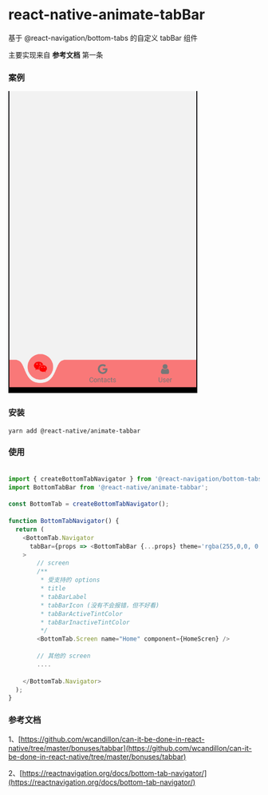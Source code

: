 # react-native-animate-tabBar
基于 @react-navigation/bottom-tabs 的自定义 tabBar 组件

主要实现来自 **参考文档** 第一条

### 案例

![avatar](./assets/images/case.png)

### 安装
```
yarn add @react-native/animate-tabbar

```

### 使用
``` js

import { createBottomTabNavigator } from '@react-navigation/bottom-tabs';
import BottomTabBar from '@react-native/animate-tabbar';

const BottomTab = createBottomTabNavigator();

function BottomTabNavigator() {
  return (
    <BottomTab.Navigator
      tabBar={props => <BottomTabBar {...props} theme='rgba(255,0,0, 0.5)' />}
    >
        // screen
        /**
         * 受支持的 options
         * title
         * tabBarLabel
         * tabBarIcon (没有不会报错，但不好看)
         * tabBarActiveTintColor
         * tabBarInactiveTintColor
         */ 
        <BottomTab.Screen name="Home" component={HomeScren} />

        // 其他的 screen
        ....

    </BottomTab.Navigator>
  );
}

```

### 参考文档
1、[https://github.com/wcandillon/can-it-be-done-in-react-native/tree/master/bonuses/tabbar](https://github.com/wcandillon/can-it-be-done-in-react-native/tree/master/bonuses/tabbar)

2、[https://reactnavigation.org/docs/bottom-tab-navigator/](https://reactnavigation.org/docs/bottom-tab-navigator/)






